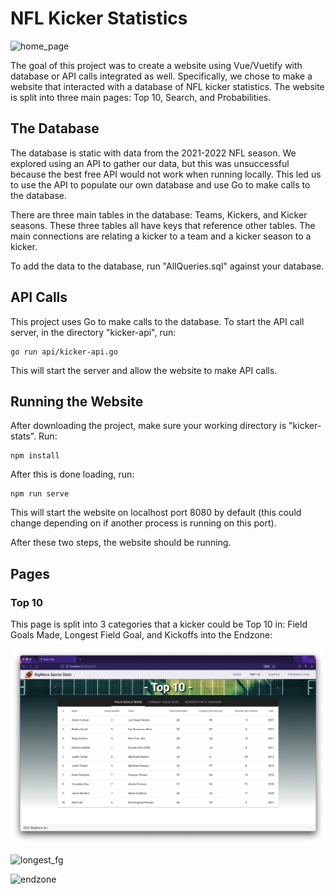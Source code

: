 # NFL Kicker Statistics

![home_page](sample_pictures/home_page.png)

The goal of this project was to create a website using Vue/Vuetify with database or API calls integrated as well. Specifically, we chose to make a website that interacted with a database of NFL kicker statistics. The website is split into three main pages: Top 10, Search, and Probabilities.

## The Database

The database is static with data from the 2021-2022 NFL season. We explored using an API to gather our data, but this was unsuccessful because the best free API would not work when running locally. This led us to use the API to populate our own database and use Go to make calls to the database. 

There are three main tables in the database: Teams, Kickers, and Kicker seasons. These three tables all have keys that reference other tables. The main connections are relating a kicker to a team and a kicker season to a kicker.

To add the data to the database, run "AllQueries.sql" against your database. 

## API Calls

This project uses Go to make calls to the database. To start the API call server, in the directory "kicker-api", run:

```
go run api/kicker-api.go
```

This will start the server and allow the website to make API calls.

## Running the Website

After downloading the project, make sure your working directory is "kicker-stats". Run:

```
npm install
```

After this is done loading, run:

```
npm run serve
```

This will start the website on localhost port 8080 by default (this could change depending on if another process is running on this port). 

After these two steps, the website should be running.

## Pages

### Top 10
This page is split into 3 categories that a kicker could be Top 10 in: Field Goals Made, Longest Field Goal, and Kickoffs into the Endzone:

![fg_made](sample_pictures/top10_fgmade.png)

![longest_fg](sample_pictures/longestfg.png)

![endzone](sample_pictures/endzone.png)